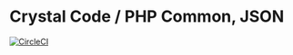 # Crystal Code / PHP Common, JSON

[![CircleCI](https://circleci.com/gh/crystalcodesoftware/php-common-json.svg?style=shield&circle-token=e129656d1317cbe6efc63561fd0561f63558aaa9)](https://circleci.com/gh/crystalcodesoftware/php-common-json)
